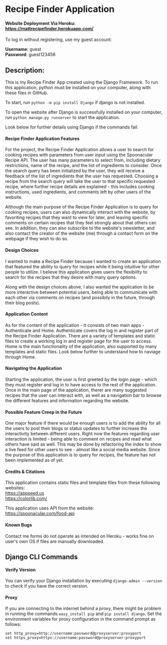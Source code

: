 # Recipe Finder Application

#### Website Deployment Via Heroku: https://mattrecipefinder.herokuapp.com/
To log in without registering, use my guest account:

**Username**: guest <br>
**Password**: guest123456

## Description:
This is my Recipe Finder App created using the Django Framework.
To run this application, python must be installed on your computer, along with these files in GitHub.

To start, run `python -m pip install Django` if django is not installed.

To open the website after Django is successfully installed on your computer,
run `python manage.py runserver` to start the application.

Look below for further details using Django if the commands fail.

#### Recipe Finder Application Features
For the project, the Recipe Finder Application allows a user to search for cooking recipes with parameters from user input using
the Spoonacular Recipe API. The user has many parameters to select from, including dietary restrictions, name of the recipe, and the
list of ingredients to consider. Once the search query has been initialized by the user, they will receive a feedback of the list of 
ingredients that the user has requested. Choosing a recipe from the search query will take the user to that specific requested recipe,
where further recipe details are explained - this includes cooking instructions, used ingredients, and comments left by other users of
the website.

Although the main purpose of the Recipe Finder Application is to query for cooking recipes, users can also dynamically interact with
the website, by favoriting recipes that they want to view for later, and leaving specific comments on certain recipes that they feel
strongly about that others can see. In addition, they can also subscribe to the website's newsletter, and also contact the creator
of the website (me) through a contact form on the webpage if they wish to do so.

#### Design Choices
I wanted to make a Recipe Finder because I wanted to create an application that featured the ability to query for recipes while it being
intuitive for other people to utilize. I believe this application gives users the flexibility to search for the recipes that they desire
with many query options.

Along with the design choices above, I also wanted the application to be more interactive between potential users, being able to communicate
with each other via comments on recipes (and possibily in the future, through their blog posts).

#### Application Content
As for the content of the application - it consists of two main apps - Authenticate and Home.
Authenticate covers the log in and register part of the Recipe Finder Application. There are a variety of templates and static files
to create a working log in and register page for the user to access.
Home is the main functionality of the application, also supported by many templates and static files. Look below further to understand
how to naviage through Home.

#### Navigating the Application
Starting the application, the user is first greeted by the login page - which they must register and log in to have access to the rest of the 
application. Once in the main page of the application, therer are many suggested recipes that the user can interact with, as well as a navigation 
bar to browse the different features and information regarding the website.

#### Possible Feature Creep in the Future
One major feature if there would be enough users is to add the ability for all the users to post their blogs or status updates to further 
increase the interactivity between different users. Right now the features regarding user interaction is limited - being able to comment 
on recipes and read what others have said as well. This may be done by refactoring the index to show a live feed for other users to see - 
almost like a social media website. Since the purpose of this application is to query for recipes, the feature has not been implemented 
as of yet.

#### Credits & Citations
This application contains static files and template files from these following websites: <br>
https://appseed.us <br>
https://colorlib.com/ 

This application uses API from the website: <br>
https://spoonacular.com/food-api

#### Known Bugs
Contact me forms do not operate as intended on Heroku - works fine on user's own OS if files are manually downloaded.

## Django CLI Commands

#### Verify Version
You can verify your Django installation by executing `django-admin --version` to check if you have the correct version.

#### Proxy
If you are connecting to the internet behind a proxy, there might be problem in running the commands `easy_install pip` and 
`pip install django`. Set the environment variables for proxy configuration in the command prompt as follows:

`set http_proxy=http://username:password@proxyserver:proxyport` <br>
`set https_proxy=https://username:password@proxyserver:proxyport`
